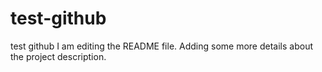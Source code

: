 # test-github
test github
I am editing the README file. Adding some more details about the project description.
